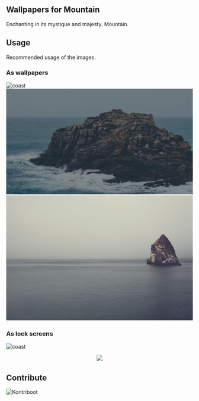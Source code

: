## Wallpapers for Mountain
Enchanting in its mystique and majesty. Mountain.

## Usage
Recommended usage of the images.

### As wallpapers
<img src='nature/coast.png' alt='coast' width='600'/>

<img src='nature/rocks.jpg' alt='coast' width='600'/>

<img src='nature/pointy_rock.jpg' alt='coast' width='600'/>

### As lock screens
<img src='nature/peony.jpg' alt='coast' width='600'/>

<p align='center'>
<a href='https://github.com/mountain-theme/Mountain'><img src='https://img.shields.io/static/v1?label=Powered%20By&message=Mountain&color=9ec49f&style=for-the-badge&labelColor=0f0f0f'></a>
</p>

## Contribute 
![Kontriboot](kontriboot.jpg)
